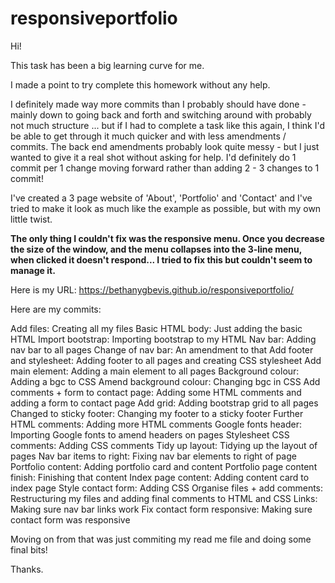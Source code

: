 # responsiveportfolio


Hi!

This task has been a big learning curve for me.

I made a point to try complete this homework without any help. 

I definitely made way more commits than I probably should have done - mainly down to going back and forth and switching around with probably not much structure ... but if I had to complete a task like this again, I think I'd be able to get through it much quicker and with less amendments / commits. The back end amendments probably look quite messy - but I just wanted to give it a real shot without asking for help. I'd definitely do 1 commit per 1 change moving forward rather than adding 2 - 3 changes to 1 commit! 

I've created a 3 page website of 'About', 'Portfolio' and 'Contact' and I've tried to make it look as much like the example as possible, but with my own little twist.


**The only thing I couldn't fix was the responsive menu. Once you decrease the size of the window, and the menu collapses into the 3-line menu, when clicked it doesn't respond... I tried to fix this but couldn't seem to manage it.**

Here is my URL: https://bethanygbevis.github.io/responsiveportfolio/

Here are my commits:

Add files: Creating all my files
Basic HTML body: Just adding the basic HTML 
Import bootstrap: Importing bootstrap to my HTML
Nav bar: Adding nav bar to all pages
Change of nav bar: An amendment to that
Add footer and stylesheet: Adding footer to all pages and creating CSS stylesheet
Add main element: Adding a main element to all pages
Background colour: Adding a bgc to CSS
Amend background colour: Changing bgc in CSS
Add comments + form to contact page: Adding some HTML comments and adding a form to contact page
Add grid: Adding bootstrap grid to all pages
Changed to sticky footer: Changing my footer to a sticky footer
Further HTML comments: Adding more HTML comments
Google fonts header: Importing Google fonts to amend headers on pages
Stylesheet CSS comments: Adding CSS comments
Tidy up layout: Tidying up the layout of pages
Nav bar items to right: Fixing nav bar elements to right of page
Portfolio content: Adding portfolio card and content
Portfolio page content finish: Finishing that content
Index page content: Adding content card to index page
Style contact form: Adding CSS 
Organise files + add comments: Restructuring my files and adding final comments to HTML and CSS
Links: Making sure nav bar links work
Fix contact form responsive: Making sure contact form was responsive 

Moving on from that was just commiting my read me file and doing some final bits! 

Thanks.


